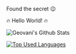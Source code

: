 Found the secret :wink:

:fire: Hello World! :fire:

![Geovani's Github Stats](https://github-readme-stats.vercel.app/api?username=gmendozah&count_private=true&show_icons=true&theme=tokyonight)

[![Top Used Languages](https://github-readme-stats.vercel.app/api/top-langs/?username=gmendozah&layout=compact&theme=tokyonight&hide=javascript,html)](https://github.com/anuraghazra/github-readme-stats)
